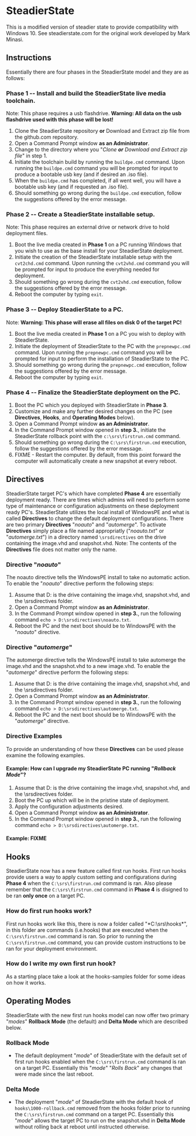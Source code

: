 # SteadierState
This is a modified version of steadier state to provide compatibility with Windows 10. See steadierstate.com for the original work developed by Mark Minasi.

## Instructions
Essentially there are four phases in the SteadierState model and they are as follows:

### Phase 1 -- Install and build the SteadierState live media toolchain.
  Note: This phase requires a usb flashdrive. **Warning: All data on the usb flashdrive used with this phase will be lost!**

  1. Clone the SteadierState repository **or** Download and Extract zip file from the github.com repository.
  2. Open a Command Prompt window **as an Administrator**.
  3. Change to the directory where you "*Clone **or** Download and Extract zip file*" in step 1.
  4. Initiate the toolchain build by running the `buildpe.cmd` command. Upon running the `buildpe.cmd` command you will be prompted for input to produce a bootable usb key (and if desired an .iso file).
  5. When the `buildpe.cmd` has completed, if all went well, you will have a bootable usb key (and if requested an .iso file).
  6. Should something go wrong during the `buildpe.cmd` execution, follow the suggestions offered by the error message.

### Phase 2 -- Create a SteadierState installable setup.
  Note: This phase requires an external drive or network drive to hold deployment files.

  1. Boot the live media created in **Phase 1** on a PC running Windows that you wish to use as the base install for your SteadierState deployment.
  2. Initiate the creation of the SteadierState installable setup with the `cvt2chd.cmd` command. Upon running the `cvt2vhd.cmd` command you will be prompted for input to produce the everything needed for deployment.
  3. Should something go wrong during the `cvt2vhd.cmd` execution, follow the suggestions offered by the error message.
  3. Reboot the computer by typing `exit`.

### Phase 3 -- Deploy SteadierState to a PC.
  Note: **Warning: This phase will erase all files on disk 0 of the target PC!**

  1. Boot the live media created in **Phase 1** on a PC you wish to deploy with SteadierState.
  2. Initiate the deployment of SteadierState to the PC with the `prepnewpc.cmd` command. Upon running the `prepnewpc.cmd` command you will be prompted for input to perform the installation of SteadierState to the PC.
  3. Should something go wrong during the `prepnewpc.cmd` execution, follow the suggestions offered by the error message.
  3. Reboot the computer by typing `exit`.

### Phase 4 -- Finalize the SteadierState deployment on the PC.

  1. Boot the PC which you deployed with SteadierState in **Phase 3**.
  2. Customize and make any further desired changes on the PC (see **Directives**, **Hooks**, and **Operating Modes** below).
  3. Open a Command Prompt window **as an Administrator**.
  4. In the Command Prompt window opened in **step 3.**, initiate the SteadierState rollback point with the `c:\srs\firstrun.cmd` command.
  3. Should something go wrong during the `C:\srs\firstrun.cmd` execution, follow the suggestions offered by the error message.
  5. FIXME - Restart the computer. By default, from this point forward the computer will automatically create a new snapshot at every reboot.

## Directives
SteadierState target PC's which have completed **Phase 4** are essentially deployment ready. There are times which admins will need to perform some type of maintenance or configuration adjustments on these deployment ready PC's. SteadierState utilizes the local install of WindowsPE and what is called **Directives** to change the default deployment configurations. There are two primary **Directives** "*noauto*" and "*automerge*". To activate **Directives** simply place a file named appropriatly ("*noauto.txt*" or "*automerge.txt*") in a directory named `\srsdirectives` on the drive containing the image.vhd and snapshot.vhd. Note: The contents of the **Directives** file does not matter only the name.

### Directive "*noauto*"
The noauto directive tells the WindowsPE install to take no automatic action. To enable the "*noauto*" directive perform the following steps:

  1. Assume that D: is the drive containing the image.vhd, snapshot.vhd, and the \srsdirectives folder.
  2. Open a Command Prompt window **as an Administrator**.
  3. In the Command Prompt window opened in **step 3.**, run the following command `echo > D:\srsdirectives\noauto.txt`.
  4. Reboot the PC and the next boot should be to WindowsPE with the "*noauto*" directive.

### Directive "*automerge*"
The automerge directive tells the WindowsPE install to take automerge the image.vhd and the snapshot.vhd to a new image.vhd. To enable the "*automerge*" directive perform the following steps:

  1. Assume that D: is the drive containing the image.vhd, snapshot.vhd, and the \srsdirectives folder.
  2. Open a Command Prompt window **as an Administrator**.
  3. In the Command Prompt window opened in **step 3.**, run the following command `echo > D:\srsdirectives\automerge.txt`.
  4. Reboot the PC and the next boot should be to WindowsPE with the "*automerge*" directive.


### Directive Examples
To provide an understanding of how these **Directives** can be used please examine the following examples.

#### Example: How can I upgrade my SteadierState PC running "*Rollback Mode*"?

  1. Assume that D: is the drive containing the image.vhd, snapshot.vhd, and the \srsdirectives folder.
  2. Boot the PC up which will be in the pristine state of deployment.
  3. Apply the configuration adjustments desired.
  4. Open a Command Prompt window **as an Administrator**.
  5. In the Command Prompt window opened in **step 3.**, run the following command `echo > D:\srsdirectives\automerge.txt`.

#### Example: FIXME

## Hooks
SteadierState now has a new feature called first run hooks. First run hooks provide users a way to apply custom setting and configurations during **Phase 4** when the `C:\srs\firstrun.cmd` command is ran. Also please remember that the `C:\srs\firstrun.cmd` command in **Phase 4** is disigned to be ran **only once** on a target PC.

### How do first run hooks work?

  First run hooks work like this, there is now a folder called "*C:\srs\hooks\*", in this folder are commands (i.e.hooks) that are executed when the `C:\srs\firstrun.cmd` command is ran. So prior to running the `C:\srs\firstrun.cmd` command, you can provide custom instructions to be ran for your deployment environment.


### How do I write my own first run hook?

  As a starting place take a look at the hooks-samples folder for some ideas on how it works.

## Operating Modes
SteadierState with the new first run hooks model can now offer two primary "*modes*" **Rollback Mode** (the default) and **Delta Mode** which are described below.

### **Rollback Mode**
  * The default deployment "*mode*" of SteadierState with the default set of first run hooks enabled when the `C:\srs\firstrun.cmd` command is ran on a target PC. Essentially this "*mode*" "*Rolls Back*" any changes that were made since the last reboot.

### **Delta Mode**
  * The deployment "*mode*" of SteadierState with the default hook of `hooks\1000-rollback.cmd` removed from the hooks folder prior to running the `C:\srs\firstrun.cmd` command on a target PC. Essentially this "*mode*" allows the target PC to run on the snapshot.vhd in **Delta Mode** without rolling back at reboot until instructed otherwise.
